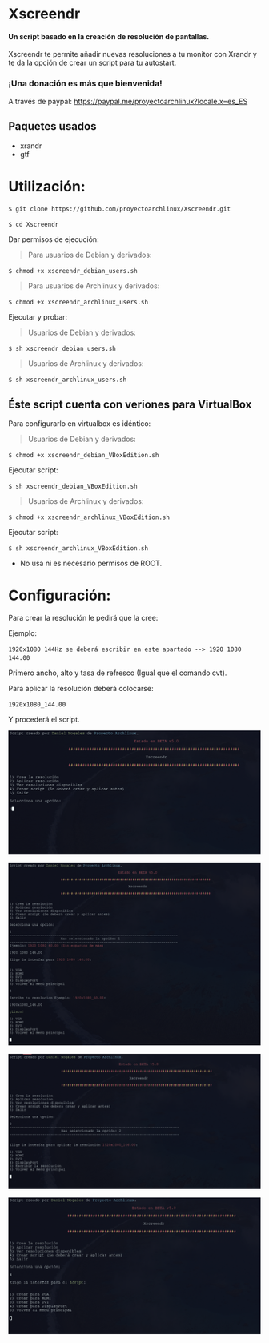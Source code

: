 # Xscreendr
#### Un script basado en la creación de resolución de pantallas.

Xscreendr te permite añadir nuevas resoluciones a tu monitor con Xrandr y te da la opción de crear un script para tu autostart.

### ¡Una donación es más que bienvenida!

A través de paypal: https://paypal.me/proyectoarchlinux?locale.x=es_ES

## Paquetes usados

- xrandr
- gtf

# Utilización:

`$ git clone https://github.com/proyectoarchlinux/Xscreendr.git`

`$ cd Xscreendr`

Dar permisos de ejecución:

> Para usuarios de Debian y derivados:

`$ chmod +x xscreendr_debian_users.sh`

> Para usuarios de Archlinux y derivados:

`$ chmod +x xscreendr_archlinux_users.sh`

Ejecutar y probar:

> Usuarios de Debian y derivados:

`$ sh xscreendr_debian_users.sh`

> Usuarios de Archlinux y derivados:

`$ sh xscreendr_archlinux_users.sh`

## Éste script cuenta con veriones para VirtualBox

Para configurarlo en virtualbox es idéntico:

> Usuarios de Debian y derivados:

`$ chmod +x xscreendr_debian_VBoxEdition.sh`

Ejecutar script:

`$ sh xscreendr_debian_VBoxEdition.sh`

> Usuarios de Archlinux y derivados:

`$ chmod +x xscreendr_archlinux_VBoxEdition.sh`

Ejecutar script:

`$ sh xscreendr_archlinux_VBoxEdition.sh`

- No usa ni es necesario permisos de ROOT.

# Configuración:

Para crear la resolución le pedirá que la cree:

Ejemplo:

`1920x1080 144Hz se deberá escribir en este apartado --> 1920 1080 144.00`

Primero ancho, alto y tasa de refresco (Igual que el comando cvt).

Para aplicar la resolución deberá colocarse:

`1920x1080_144.00`

Y procederá el script.

<img src="https://raw.githubusercontent.com/proyectoarchlinux/Xscreendr/master/script.png"></img>


<img src="https://raw.githubusercontent.com/proyectoarchlinux/Xscreendr/master/script2.png"></img>


<img src="https://raw.githubusercontent.com/proyectoarchlinux/Xscreendr/master/script3.png"></img>


<img src="https://raw.githubusercontent.com/proyectoarchlinux/Xscreendr/master/script4.png"></img>

